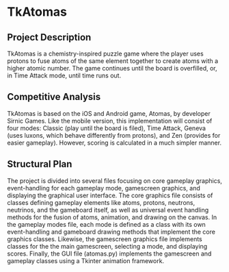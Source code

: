 # TkAtomas

## Project Description
TkAtomas is a chemistry-inspired puzzle game where the player uses protons to fuse atoms of the same element together to create atoms with a higher atomic number. The game continues until the board is overfilled, or, in Time Attack mode, until time runs out.

## Competitive Analysis
TkAtomas is based on the iOS and Android game, Atomas, by developer Sirnic Games. Like the mobile version, this implementation will consist of four modes: Classic (play until the board is filed), Time Attack, Geneva (uses luxons, which behave differently from protons), and Zen (provides for easier gameplay). However, scoring is calculated in a much simpler manner.

## Structural Plan
The project is divided into several files focusing on core gameplay graphics, event-handling for each gameplay mode, gamescreen graphics, and displaying the graphical user interface. The core graphics file consists of classes defining gameplay elements like atoms, protons, neutrons, neutrinos, and the gameboard itself, as well as universal event handling methods for the fusion of atoms, animation, and drawing on the canvas. In the gameplay modes file, each mode is defined as a class with its own event-handling and gameboard drawing methods that implement the core graphics classes. Likewise, the gamescreen graphics file implements classes for the the main gamescreen, selecting a mode, and displaying scores. Finally, the GUI file (atomas.py) implements the gamescreen and gameplay classes using a Tkinter animation framework.